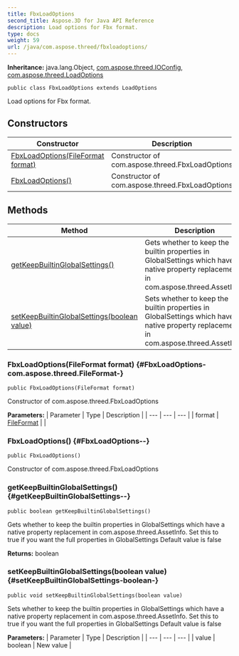 ```yaml
---
title: FbxLoadOptions
second_title: Aspose.3D for Java API Reference
description: Load options for Fbx format.
type: docs
weight: 59
url: /java/com.aspose.threed/fbxloadoptions/
---
```


**Inheritance:**
java.lang.Object, [com.aspose.threed.IOConfig](../../com.aspose.threed/ioconfig), [com.aspose.threed.LoadOptions](../../com.aspose.threed/loadoptions)
```
public class FbxLoadOptions extends LoadOptions
```

Load options for Fbx format.
## Constructors

| Constructor | Description |
| --- | --- |
| [FbxLoadOptions(FileFormat format)](#FbxLoadOptions-com.aspose.threed.FileFormat-) | Constructor of com.aspose.threed.FbxLoadOptions |
| [FbxLoadOptions()](#FbxLoadOptions--) | Constructor of com.aspose.threed.FbxLoadOptions |
## Methods

| Method | Description |
| --- | --- |
| [getKeepBuiltinGlobalSettings()](#getKeepBuiltinGlobalSettings--) | Gets whether to keep the builtin properties in GlobalSettings which have a native property replacement in com.aspose.threed.AssetInfo. |
| [setKeepBuiltinGlobalSettings(boolean value)](#setKeepBuiltinGlobalSettings-boolean-) | Sets whether to keep the builtin properties in GlobalSettings which have a native property replacement in com.aspose.threed.AssetInfo. |
### FbxLoadOptions(FileFormat format) {#FbxLoadOptions-com.aspose.threed.FileFormat-}
```
public FbxLoadOptions(FileFormat format)
```


Constructor of com.aspose.threed.FbxLoadOptions

**Parameters:**
| Parameter | Type | Description |
| --- | --- | --- |
| format | [FileFormat](../../com.aspose.threed/fileformat) |  |

### FbxLoadOptions() {#FbxLoadOptions--}
```
public FbxLoadOptions()
```


Constructor of com.aspose.threed.FbxLoadOptions

### getKeepBuiltinGlobalSettings() {#getKeepBuiltinGlobalSettings--}
```
public boolean getKeepBuiltinGlobalSettings()
```


Gets whether to keep the builtin properties in GlobalSettings which have a native property replacement in com.aspose.threed.AssetInfo. Set this to true if you want the full properties in GlobalSettings Default value is false

**Returns:**
boolean
### setKeepBuiltinGlobalSettings(boolean value) {#setKeepBuiltinGlobalSettings-boolean-}
```
public void setKeepBuiltinGlobalSettings(boolean value)
```


Sets whether to keep the builtin properties in GlobalSettings which have a native property replacement in com.aspose.threed.AssetInfo. Set this to true if you want the full properties in GlobalSettings Default value is false

**Parameters:**
| Parameter | Type | Description |
| --- | --- | --- |
| value | boolean | New value |

